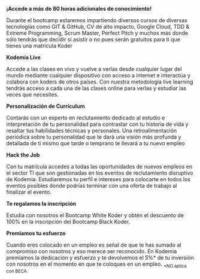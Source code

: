 __¡Accede a más de 80 horas adicionales de conocimiento!__

Durante el bootcamp estaremos impartiendo diversos cursos de diversas tecnologías como GIT & GitHub, CV de alto impacto, Google Cloud, TDD & Extreme Programming, Scrum Master, Perfect Pitch y muchos más donde sólo tendrás que decidir si asistir o no pues serán gratuitos para ti que tienes una matrícula Koder

__Kodemia Live__

Accede a las clases en vivo y vuelve a verlas desde cualquier lugar del mundo mediante cualquier dispositivo con acceso a internet e interactúa y colabora con koders de otros países. Con nuestra metodología live learning tendrás acceso a cada una de las clases online para verlas y estudiar las veces que necesites.

__Personalización de Currículum__

Contarás con un experto en reclutamiento dedicado al estudio e interpretación de tu personalidad para contrastar con tu historia de vida y resaltar tus habilidades técnicas y personales. Una retroalimentación periódica sobre tu personalidad que te dará una visión más profunda y detallada de ti mismo que tarde o temprano te llevará a tu nuevo empleo

__Hack the Job__

Con tu matrícula accedes a todas las oportunidades de nuevos empleos en el sector TI que son gestionadas en los eventos de reclutamiento disruptivo de Kodemia. Estudiaremos tu perfil e intereses para colocarte en todos los eventos posibles donde podrías terminar con una oferta de trabajo al finalizar el evento.

__Te regalamos la inscripción__

Estudia con nosotros el Bootcamp White Koder y obtén el descuento de 100% en la inscripción del Bootcamp Black Koder.

__Premiamos tu esfuerzo__

Cuando eres colocado en un empleo es señal de que te has sumado al compromiso con nosotros y eso merece ser reconocido. En Kodemia premiamos la dedicación y esfuerzo y te devolvemos el 5%* de tu inversión con nosotros en el momento en que te coloques en un empleo.
<sub>*NO aplica con BECA</sub>